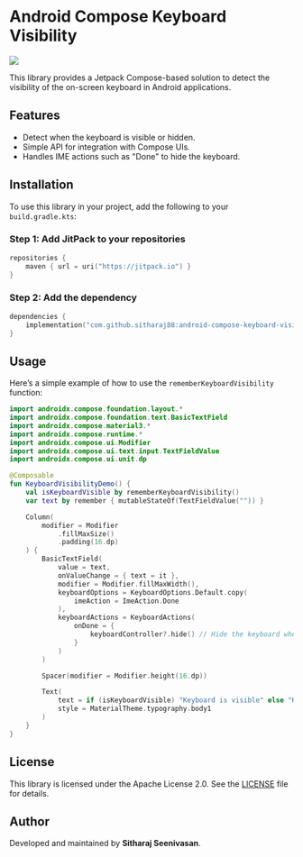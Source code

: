 
# Android Compose Keyboard Visibility

[![](https://jitpack.io/v/sitharaj88/android-compose-keyboard-visibility.svg)](https://jitpack.io/#sitharaj88/android-compose-keyboard-visibility)

This library provides a Jetpack Compose-based solution to detect the visibility of the on-screen keyboard in Android applications.

## Features
- Detect when the keyboard is visible or hidden.
- Simple API for integration with Compose UIs.
- Handles IME actions such as "Done" to hide the keyboard.

## Installation

To use this library in your project, add the following to your `build.gradle.kts`:

### Step 1: Add JitPack to your repositories

```kotlin
repositories {
    maven { url = uri("https://jitpack.io") }
}
```

### Step 2: Add the dependency

```kotlin
dependencies {
    implementation("com.github.sitharaj88:android-compose-keyboard-visibility:1.0.0")
}
```

## Usage

Here’s a simple example of how to use the `rememberKeyboardVisibility` function:

```kotlin
import androidx.compose.foundation.layout.*
import androidx.compose.foundation.text.BasicTextField
import androidx.compose.material3.*
import androidx.compose.runtime.*
import androidx.compose.ui.Modifier
import androidx.compose.ui.text.input.TextFieldValue
import androidx.compose.ui.unit.dp

@Composable
fun KeyboardVisibilityDemo() {
    val isKeyboardVisible by rememberKeyboardVisibility()
    var text by remember { mutableStateOf(TextFieldValue("")) }

    Column(
        modifier = Modifier
            .fillMaxSize()
            .padding(16.dp)
    ) {
        BasicTextField(
            value = text,
            onValueChange = { text = it },
            modifier = Modifier.fillMaxWidth(),
            keyboardOptions = KeyboardOptions.Default.copy(
                imeAction = ImeAction.Done
            ),
            keyboardActions = KeyboardActions(
                onDone = {
                    keyboardController?.hide() // Hide the keyboard when "Done" is pressed
                }
            )
        )

        Spacer(modifier = Modifier.height(16.dp))

        Text(
            text = if (isKeyboardVisible) "Keyboard is visible" else "Keyboard is hidden",
            style = MaterialTheme.typography.body1
        )
    }
}
```

## License

This library is licensed under the Apache License 2.0. See the [LICENSE](LICENSE) file for details.

## Author

Developed and maintained by **Sitharaj Seenivasan**.
